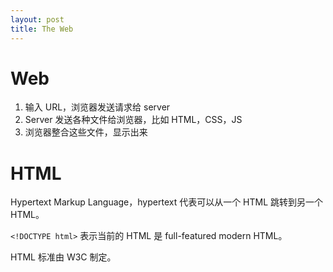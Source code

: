 ```yaml
---
layout: post
title: The Web
---
```


# Web

1. 输入 URL，浏览器发送请求给 server
2. Server 发送各种文件给浏览器，比如 HTML，CSS，JS
3. 浏览器整合这些文件，显示出来

# HTML

Hypertext Markup Language，hypertext 代表可以从一个 HTML 跳转到另一个 HTML。

`<!DOCTYPE html>` 表示当前的 HTML 是 full-featured modern HTML。

HTML 标准由 W3C 制定。